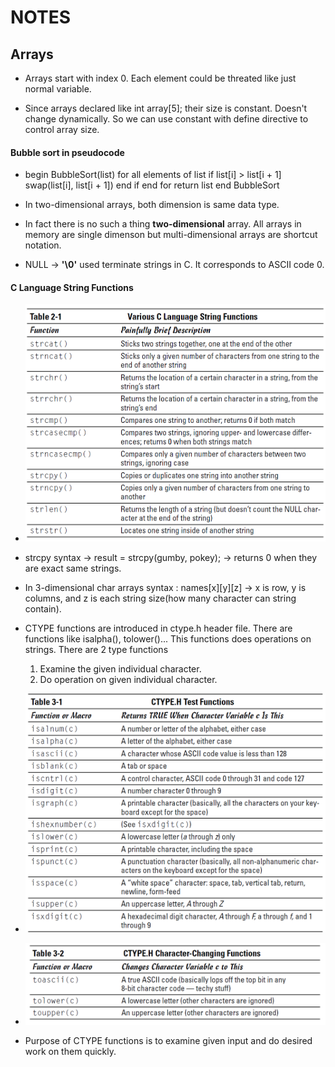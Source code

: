 # NOTES

## Arrays
- Arrays start with index 0. Each element could be threated like just normal variable.

- Since arrays declared like int array[5]; their size is constant. Doesn't change dynamically. So we can use constant with define directive to control array size.

#### Bubble sort in pseudocode
-   begin BubbleSort(list)
        for all elements of list
            if list[i] > list[i + 1]
                swap(list[i], list[i + 1])
            end if
        end for
        return list
    end BubbleSort

- In two-dimensional arrays, both dimension is same data type. 

- In fact there is no such a thing **two-dimensional** array. All arrays in memory are single dimenson but multi-dimensional arrays are shortcut notation.

- NULL -> **'\0'** used terminate strings in C. It corresponds to ASCII code 0.


#### C Language String Functions 
- ![C String Functions](https://github.com/mrsahin101/BOOKS/blob/main/C_Programming/C_All_in_One_Desk_Reference_For_Dummies/Book_III_Above_C_Level/Images/C_String_Functions.PNG) 


- strcpy syntax -> result = strcpy(gumby, pokey); -> returns 0 when they are exact same strings.

- In 3-dimensional char arrays syntax : names[x][y][z] -> x is row, y is columns, and z is each string size(how many character can string contain). 

- CTYPE functions are introduced in ctype.h header file. There are functions like isalpha(), tolower()... This functions does operations on strings. There are 2 type functions
    1. Examine the given individual character.
    2. Do operation on given individual character.

- ![CTYPE Examination Functions](https://github.com/mrsahin101/BOOKS/blob/main/C_Programming/C_All_in_One_Desk_Reference_For_Dummies/Book_III_Above_C_Level/Images/C_Type_Test_Functions.PNG)

- ![CTYPE Character Changing Functions ](https://github.com/mrsahin101/BOOKS/blob/main/C_Programming/C_All_in_One_Desk_Reference_For_Dummies/Book_III_Above_C_Level/Images/C_Type_Character_Changing_Functions.PNG)

- Purpose of CTYPE functions is to examine given input and do desired work on them quickly.
